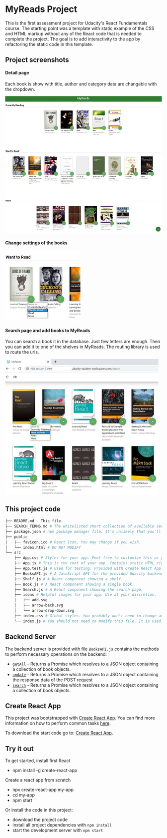 # MyReads Project

This is the first assessment project for Udacity's React Fundamentals course. The starting point was a template with static example of the CSS and HTML markup without any of the React code that is needed to complete the project. The goal is to add interactivity to the app by refactoring the static code in this template.


## Project screenshots
#### Detail page 
Each book is show with title, author and category data are changable with the dropdown.

![image1](./assets/myRead1.jpg "Project home")

#### Change settings of the books
![image3](./assets/myRead3.jpg "Book change type")

#### Search page and add books to MyReads
You can search a book it in the database. Just few letters are enough.
Then you can add it to one of the shelves in MyReads.
The routing library is used to route the urls.

![image5](./assets/myRead5.jpg "Search page") 

## This project code
```bash
├── README.md - This file.
├── SEARCH_TERMS.md # The whitelisted short collection of available search terms for you to use with your app.
├── package.json # npm package manager file. It's unlikely that you'll need to modify this.
├── public
│   ├── favicon.ico # React Icon, You may change if you wish.
│   └── index.html # DO NOT MODIFY
└── src
    ├── App.css # Styles for your app. Feel free to customize this as you desire.
    ├── App.js # This is the root of your app. Contains static HTML right now.
    ├── App.test.js # Used for testing. Provided with Create React App. Testing is encouraged, but not required.
    ├── BooksAPI.js # A JavaScript API for the provided Udacity backend. Instructions for the methods are below.
    ├── Shelf.js # A React component showing a shelf.
    ├── Book.js # A React component showing a single book.
    ├── Search.js # A React component showing the search page.
    ├── icons # Helpful images for your app. Use at your discretion.
    │   ├── add.svg
    │   ├── arrow-back.svg
    │   └── arrow-drop-down.svg
    ├── index.css # Global styles. You probably won't need to change anything here.
    └── index.js # You should not need to modify this file. It is used for DOM rendering only.
```

## Backend Server

The backend server is provided with file [`BooksAPI.js`](src/BooksAPI.js) contains the methods to perform necessary operations on the backend:

* [`getAll`](#getall) -  Returns a Promise which resolves to a JSON object containing a collection of book objects.
* [`update`](#update) -  Returns a Promise which resolves to a JSON object containing the response data of the POST request
* [`search`](#search) -  Returns a Promise which resolves to a JSON object containing a collection of book objects.


## Create React App

This project was bootstrapped with [Create React App](https://github.com/facebookincubator/create-react-app). You can find more information on how to perform common tasks [here](https://github.com/facebookincubator/create-react-app/blob/master/packages/react-scripts/template/README.md).

To download the start code go to: [Create React App](https://github.com/facebookincubator/create-react-app).

## Try it out

To get started, install first React
* npm install -g create-react-app

Create a react app from scratch 
* npx create-react-app my-app
* cd my-app
* npm start

Or install the code in this project:
* download the project code 
* install all project dependencies with `npm install`
* start the development server with `npm start`
